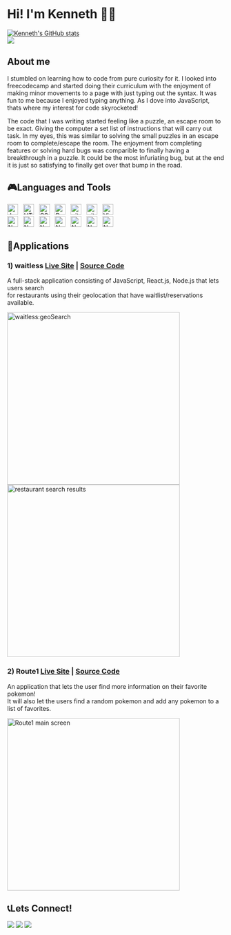 # Hi! I'm Kenneth :wave::grin:

[![Kenneth's GitHub stats](https://github-readme-stats.vercel.app/api?username=KennethDelaCruz&theme=yeblu&show_icons=true&hide=contribs,stars)](https://github.com/KennethDelaCruz/github-readme-stats)<br />
![](https://komarev.com/ghpvc/?username=KennethDelaCruz&style=flat-square)

## About me


I stumbled on learning how to code from pure curiosity for it. I looked into freecodecamp and started doing their curriculum with the enjoyment of making minor movements to a page with just typing out the syntax. It was fun to me because I enjoyed typing anything. As I dove into JavaScript, thats where my interest for code skyrocketed!

The code that I was writing started feeling like a puzzle, an escape room to be exact. Giving the computer a set list of instructions that will carry out task. In my eyes, this was similar to solving the small puzzles in an escape room to complete/escape the room. The enjoyment from completing features or solving hard bugs was comparible to finally having a breakthrough in a puzzle. It could be the most infuriating bug, but at the end it is just so satisfying to finally get over that bump in the road. 

## :video_game:Languages and Tools


[<img src="https://img.shields.io/badge/JavaScript-282C34?logo=javascript&logoColor=F7DF1E" alt="JavaScript logo" title="JavaScript" height="25" />][tech_tools_anchor]
&nbsp;
[<img src="https://img.shields.io/badge/HTML5-282C34?logo=html5&logoColor=E34F26" alt="HTML5 logo" title="HTML5" height="25" />][tech_tools_anchor]
&nbsp;
[<img src="https://img.shields.io/badge/CSS3-282C34?logo=css3&logoColor=1572B6" alt="CSS3 logo" title="CSS3" height="25" />][tech_tools_anchor]
&nbsp;
[<img src="https://img.shields.io/badge/React-282C34?logo=react&logoColor=61DAFB?style=for-the-badge" alt="React logo" title="React.js / React Native" height="25" />][tech_tools_anchor]
&nbsp;
[<img src="https://img.shields.io/badge/jQuery-282C34?logo=jquery&logoColor=0769AD" alt="git logo" title="git" height="25" />][tech_tools_anchor]
&nbsp;
[<img src="https://img.shields.io/badge/git-282C34?logo=git&logoColor=F05032" alt="git logo" title="git" height="25" />][tech_tools_anchor]
&nbsp;
[<img src="https://img.shields.io/badge/VS%20Code-282C34?logo=visual-studio-code&logoColor=007ACC" alt="Visual Studio Code logo" title="Visual Studio Code" height="25" />][tech_tools_anchor]
&nbsp;
<br />
[<img src="https://img.shields.io/badge/Node.js-282C34?logo=node.js&logoColor=339933" alt="Node.js logo" title="Node.js" height="25" />][learning_now_anchor]
&nbsp;
[<img src="https://img.shields.io/badge/Express-282C34?logo=express&logoColor=000000" alt="Node.js logo" title="Node.js" height="25" />][learning_now_anchor]
&nbsp;
[<img src="https://img.shields.io/badge/PostgreSQL-282C34?logo=postgresql&logoColor=336791" alt="Node.js logo" title="Node.js" height="25" />][learning_now_anchor]
&nbsp;
[<img src="https://img.shields.io/badge/Webpack-282C34?logo=webpack&logoColor=8DD6F9" alt="Node.js logo" title="Node.js" height="25" />][learning_now_anchor]
&nbsp;
[<img src="https://img.shields.io/badge/GitHub-282C34?logo=github&logoColor=181717" alt="Node.js logo" title="Node.js" height="25" />][learning_now_anchor]
&nbsp;
[<img src="https://img.shields.io/badge/Figma-282C34?logo=figma&logoColor=F24E1E" alt="Node.js logo" title="Node.js" height="25" />][learning_now_anchor]
&nbsp;
[<img src="https://img.shields.io/badge/Babel-282C34?logo=babel&logoColor=F9DC3E" alt="Node.js logo" title="Node.js" height="25" />][learning_now_anchor]
&nbsp;


## :iphone:Applications


### 1) waitless  <a href="https://waitless-restaurant.herokuapp.com/">Live Site</a> | <a href="https://github.com/KennethDelaCruz/waitless">Source Code</a>
A full-stack application consisting of JavaScript, React.js, Node.js that lets users search <br />
for restaurants using their geolocation that have waitlist/reservations available.

[<img src="https://user-images.githubusercontent.com/69921839/115765448-a1647980-a35b-11eb-958c-a0b7d9ca4abd.gif" alt="waitless:geoSearch" height="400px">][waitless_application]
[<img src="https://user-images.githubusercontent.com/69921839/115765617-da9ce980-a35b-11eb-9ea2-8a7c0874bec8.gif" alt="restaurant search results" height="400px">][waitless_application]



### 2) Route1 <a href="https://kennethdelacruz.github.io/route1/">Live Site</a> | <a href="https://github.com/KennethDelaCruz/route1">Source Code</a>
An application that lets the user find more information on their favorite pokemon! <br />
It will also let the users find a random pokemon and add any pokemon to a list of favorites.

[<img src="https://user-images.githubusercontent.com/69921839/115765079-29964f00-a35b-11eb-9fee-8ecbd5cadfad.gif" alt="Route1 main screen" height="400px">][route1_application]






## :telephone_receiver:Lets Connect!
<a target="_blank" href="https://www.linkedin.com/in/kenneth-dela-cruz/"><img src="https://img.shields.io/badge/-LinkedIn-0077B5?style=for-the-badge&logo=Linkedin&logoColor=white"></img></a>
<a target="_blank" href="kennethdc2693@gmail.com"><img src="https://img.shields.io/badge/-Gmail-EA4335?style=for-the-badge&logo=Gmail&logoColor=white"></img></a>
<a target="_blank" href="https://drive.google.com/file/d/1JyuLSq6qi4dFvN72Hc46XDpzcWxAk6Zx/view?usp=sharing"><img src="https://img.shields.io/badge/Resume-4285F4?style=for-the-badge&amp;logo=google-drive&amp;logoColor=white"></img></a>


[tech_tools_anchor]: #bonjour--
[learning_now_anchor]: #learning-now
[learning_next_anchor]: #learning-next
[waitless_application]: #waitless
[route1_application]: #route1

